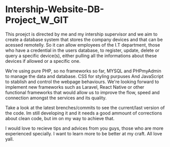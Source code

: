 # Intership-Website-DB-Project_W_GIT


This proejct is directed by me and my intership supervisor and we aim to create a database system that stores the company devices and that can be acessed remotelly. So it can allow employees of the I.T department, those who have a credential in the users database, to register, update, delete or query a specific device(s), either pulling all the informations about these devices if allowed or a specific one.

We're using pure PHP, so no frameworks so far, MYSQL and PHPmyAdmin to manage the data and database. CSS for styling purpuses And JavaScript to stablish and control the webpage behaviours. We're looking forward to implement new frameworks such as Laravel, React Native or other functional frameworks that would allow us to improve the flow, speed and connection amongst the services and its quality.

Take a look at the latest brenches/commits to see the current/last version of the code. Im still developing it and it needs a good ammount of corrections about clean code, but im on my way to achieve that.

I would love to recieve tips and advices from you guys, those who are more experienced specially. I want to learn more to be better at my craft. All love yall.
